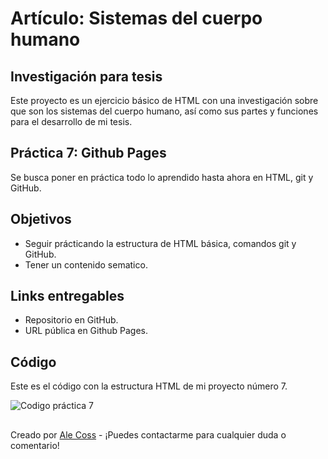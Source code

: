 # Artículo: Sistemas del cuerpo humano

## Investigación para tesis

Este proyecto es un ejercicio básico de HTML con una investigación sobre que son los sistemas del cuerpo humano, así como sus partes y funciones para el desarrollo de mi tesis.

## Práctica 7: Github Pages

Se busca poner en práctica todo lo aprendido hasta ahora en HTML, git y GitHub.

## Objetivos
- Seguir prácticando la estructura de HTML básica, comandos git y GitHub.
- Tener un contenido sematico.

## Links entregables
- Repositorio en GitHub.
- URL pública en Github Pages.

## Código

Este es el código con la estructura HTML de mi proyecto número 7.

![Codigo práctica 7](https://i.postimg.cc/ydvJbNsJ/VS-Code-HTML.jpg)

##

Creado por [Ale Coss](https://github.com/alexa-coss) - ¡Puedes contactarme para cualquier duda o comentario!
